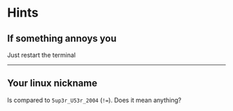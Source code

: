 # Hints
## If something annoys you
Just restart the terminal

---

## Your linux nickname
Is compared to `5up3r_U53r_2004` (`!=`). Does it mean anything?
